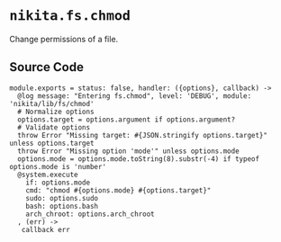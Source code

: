 
# `nikita.fs.chmod`

Change permissions of a file.

## Source Code

    module.exports = status: false, handler: ({options}, callback) ->
      @log message: "Entering fs.chmod", level: 'DEBUG', module: 'nikita/lib/fs/chmod'
      # Normalize options
      options.target = options.argument if options.argument?
      # Validate options
      throw Error "Missing target: #{JSON.stringify options.target}" unless options.target
      throw Error "Missing option 'mode'" unless options.mode
      options.mode = options.mode.toString(8).substr(-4) if typeof options.mode is 'number'
      @system.execute
        if: options.mode
        cmd: "chmod #{options.mode} #{options.target}"
        sudo: options.sudo
        bash: options.bash
        arch_chroot: options.arch_chroot
      , (err) ->
       callback err
